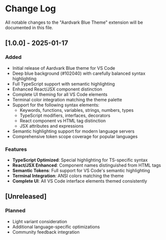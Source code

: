 # Change Log

All notable changes to the "Aardvark Blue Theme" extension will be documented in this file.

## [1.0.0] - 2025-01-17

### Added

- Initial release of Aardvark Blue theme for VS Code
- Deep blue background (#102040) with carefully balanced syntax highlighting
- Full TypeScript support with semantic highlighting
- Enhanced React/JSX component distinction
- Complete UI theming for all VS Code elements
- Terminal color integration matching the theme palette
- Support for the following syntax elements:
  - Keywords, functions, variables, strings, numbers, types
  - TypeScript modifiers, interfaces, decorators
  - React component vs HTML tag distinction
  - JSX attributes and expressions
- Semantic highlighting support for modern language servers
- Comprehensive token scope coverage for popular languages

### Features

- **TypeScript Optimized**: Special highlighting for TS-specific syntax
- **React/JSX Enhanced**: Component names distinguished from HTML tags
- **Semantic Tokens**: Full support for VS Code's semantic highlighting
- **Terminal Integration**: ANSI colors matching the theme
- **Complete UI**: All VS Code interface elements themed consistently

## [Unreleased]

### Planned

- Light variant consideration
- Additional language-specific optimizations
- Community feedback integration
